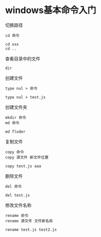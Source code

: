 # windows基本命令入门

切换路径
```
cd 命令

cd xxx
cd ..
```

查看目录中的文件
```
dir
```

创建文件
```
type nul > 命令

type nul > test.js
```

创建文件夹
```
mkdir 命令
md 命令

md floder
```


复制文件
```
copy 命令
copy 源文件 新文件位置

copy test.js aaa
```

删除文件
```
del 命令

del test.js
```

修改文件名称
```
rename 命令
rename 源文件 文件新名称

rename test.js test2.js
```

